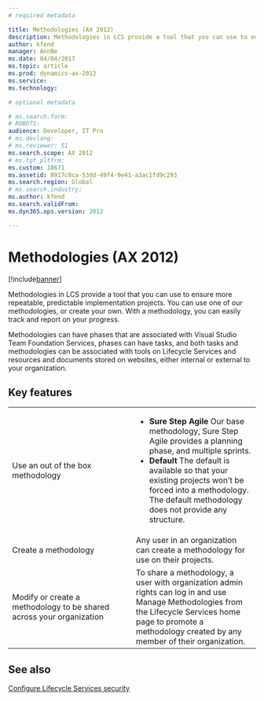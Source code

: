 ```yaml
---
# required metadata

title: Methodologies (AX 2012)
description: Methodologies in LCS provide a tool that you can use to ensure more repeatable, predictable implementation projects. You can use one of our methodologies, or create your own. With a methodology, you can easily track and report on your progress.
author: kfend
manager: AnnBe
ms.date: 04/04/2017
ms.topic: article
ms.prod: dynamics-ax-2012 
ms.service:
ms.technology: 

# optional metadata

# ms.search.form: 
# ROBOTS: 
audience: Developer, IT Pro
# ms.devlang: 
# ms.reviewer: 51
ms.search.scope: AX 2012
# ms.tgt_pltfrm: 
ms.custom: 18671
ms.assetid: 8917c8ca-53dd-49f4-9e41-a3ac1fd9c293
ms.search.region: Global
# ms.search.industry: 
ms.author: kfend
ms.search.validFrom: 
ms.dyn365.ops.version: 2012

---
```


# Methodologies (AX 2012)

[!include[banner](../../includes/banner.md)]


Methodologies in LCS provide a tool that you can use to ensure more repeatable, predictable implementation projects. You can use one of our methodologies, or create your own. With a methodology, you can easily track and report on your progress.

Methodologies can have phases that are associated with Visual Studio Team Foundation Services, phases can have tasks, and both tasks and methodologies can be associated with tools on Lifecycle Services and resources and documents stored on websites, either internal or external to your organization.

## Key features
<table>
<colgroup>
<col width="50%" />
<col width="50%" />
</colgroup>
<tbody>
<tr class="odd">
<td>Use an out of the box methodology</td>
<td><ul>
<li><strong>Sure Step Agile</strong> Our base methodology, Sure Step Agile provides a planning phase, and multiple sprints.</li>
<li><strong>Default</strong> The default is available so that your existing projects won’t be forced into a methodology. The default methodology does not provide any structure.</li>
</ul></td>
</tr>
<tr class="even">
<td>Create a methodology</td>
<td>Any user in an organization can create a methodology for use on their projects.</td>
</tr>
<tr class="odd">
<td>Modify or create a methodology to be shared across your organization</td>
<td>To share a methodology, a user with organization admin rights can log in and use Manage Methodologies from the Lifecycle Services home page to promote a methodology created by any member of their organization.</td>
</tr>
</tbody>
</table>



See also
--------

[Configure Lifecycle Services security](../configure-lcs-security.md)



